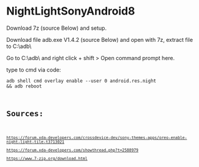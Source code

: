 # NightLightSonyAndroid8

Download 7z (source Below) and setup.

Download file adb.exe V1.4.2 (source Below) and open with 7z, extract file to C:\adb\

Go to C:\adb\ and right click + shift > Open command prompt here.

type to cmd via code:

<code>adb shell cmd overlay enable --user 0 android.res.night && adb reboot<code>

# Sources:
<br>https://forum.xda-developers.com/crossdevice-dev/sony-themes-apps/oreo-enable-night-light-tile-t3713021
<br>https://forum.xda-developers.com/showthread.php?t=2588979
<br>https://www.7-zip.org/download.html
